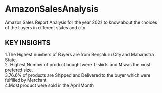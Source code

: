 # AmazonSalesAnalysis
Amazon Sales Report Analysis for the year 2022 to know about the choices of the buyers in different states and city

##  KEY INSIGHTS  
1.The Highest numbers of Buyers are from Bengaluru City and Maharastra State.  
2. Highest Number of product bought  were T-shirts and M was the most prefered size.  
3.76.6% of products are Shipped and Delivered to the buyer which were fulfilled by Merchant  
4.Most product were sold in the April Month  
